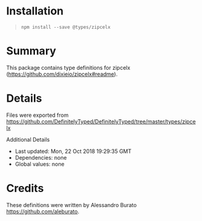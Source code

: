 # Installation
> `npm install --save @types/zipcelx`

# Summary
This package contains type definitions for zipcelx (https://github.com/dixieio/zipcelx#readme).

# Details
Files were exported from https://github.com/DefinitelyTyped/DefinitelyTyped/tree/master/types/zipcelx

Additional Details
 * Last updated: Mon, 22 Oct 2018 19:29:35 GMT
 * Dependencies: none
 * Global values: none

# Credits
These definitions were written by Alessandro Burato <https://github.com/aleburato>.

